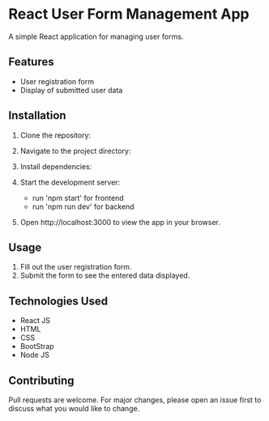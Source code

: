 # React User Form Management App

A simple React application for managing user forms.

## Features

- User registration form
- Display of submitted user data

## Installation

1. Clone the repository:
2. Navigate to the project directory:
3. Install dependencies:
4. Start the development server:
    - run 'npm start' for frontend
    - run 'npm run dev' for backend

5. Open http://localhost:3000 to view the app in your browser.

## Usage

1. Fill out the user registration form.
2. Submit the form to see the entered data displayed.

## Technologies Used

- React JS
- HTML
- CSS
- BootStrap
- Node JS

## Contributing

Pull requests are welcome. For major changes, please open an issue first to discuss what you would like to change.
